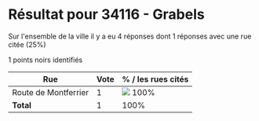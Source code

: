 # Résultat pour 34116 - Grabels

Sur l'ensemble de la ville il y a eu 4 réponses dont 1 réponses avec une rue citée (25%)

1 points noirs identifiés

| Rue | Vote | % / les rues cités|
|-----|------|-------------------|
| Route de Montferrier | 1 | <img src="../../img/bar_100.gif" />&nbsp;100%|
| **Total** | 1 | 100%|
